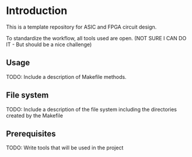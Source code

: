 # Introduction

This is a template repository for ASIC and FPGA circuit design.

To standardize the workflow, all tools used are open. (NOT SURE I CAN DO IT - But should be a nice challenge)

## Usage

TODO: Include a description of Makefile methods.

## File system

TODO: Include a description of the file system including the directories created by the Makefile

## Prerequisites

TODO: Write tools that will be used in the project
